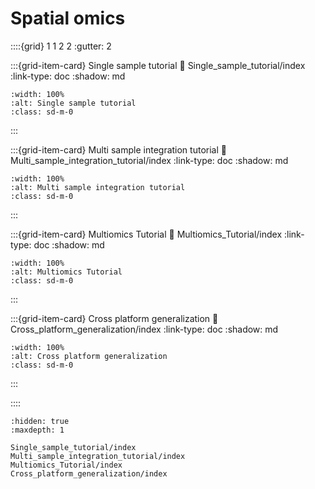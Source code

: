 # Spatial omics

::::{grid} 1 1 2 2
:gutter: 2

:::{grid-item-card} Single sample tutorial
:link: Single_sample_tutorial/index
:link-type: doc
:shadow: md

```{image} ../../../../_static/images/single_sample.jpg
:width: 100%
:alt: Single sample tutorial
:class: sd-m-0
```


:::

:::{grid-item-card} Multi sample integration tutorial
:link: Multi_sample_integration_tutorial/index
:link-type: doc
:shadow: md

```{image} ../../../../_static/images/modal_sample.jpg
:width: 100%
:alt: Multi sample integration tutorial
:class: sd-m-0
```


:::

:::{grid-item-card} Multiomics Tutorial
:link: Multiomics_Tutorial/index
:link-type: doc
:shadow: md

```{image} ../../../../_static/images/multi_omics.jpg
:width: 100%
:alt: Multiomics Tutorial
:class: sd-m-0
```

:::

:::{grid-item-card} Cross platform generalization
:link: Cross_platform_generalization/index
:link-type: doc
:shadow: md

```{image} ../../../../_static/images/trained_salap.jpg
:width: 100%
:alt: Cross platform generalization
:class: sd-m-0
```

:::

::::

```{toctree}
:hidden: true
:maxdepth: 1

Single_sample_tutorial/index
Multi_sample_integration_tutorial/index
Multiomics_Tutorial/index
Cross_platform_generalization/index
```
